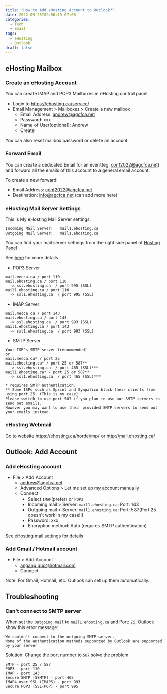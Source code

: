 ```yaml
---
title: "How to Add eHosting Account to Outlook?"
date: 2022-09-25T09:56:19-07:00
categories:
  - Tech
  - Email
tags:
  - eHosting
  - Outlook
draft: false
---
```


## eHosting Mailbox

### Create an eHosting Account
You can create IMAP and POP3 Mailboxes in eHosting control panel.

* Login to https://ehosting.ca/service/
* Email Management > Mailboxes > Create a new mailbox
    * Email Address: andrew@agcfca.net
    * Password: xxx
    * Name of User(optional): Andrew
    * Create

You can also reset mailbox password or delete an account

### Forward Email
You can create a dedicated Email for an event(eg. conf2022@agcfca.net) and 
forward all the emails of this account to a general email account.

To create a new forward:
* Email Address: conf2022@agcfca.net
* Destination: info@agcfca.net (can add more here)

### eHosting Mail Server Settings
This is My eHosting Mail Server settings:
```
Incoming Mail Server:	mail1.ehosting.ca
Outgoing Mail Server:	mail1.ehosting.ca
```
You can find your mail server settings from the right side panel of [Hosting Panel](https://ehosting.ca/service/)

See [here](https://ehosting.ca/customerService/settings.php?settings=mail) for more details

* POP3 Server
```
mail.mecca.ca / port 110
mail.ehosting.ca / port 110
  -> ssl.ehosting.ca  / port 995 (SSL)
mail1.ehosting.ca / port 110
  -> ssl1.ehosting.ca  / port 995 (SSL)
```
* IMAP Server
```
mail.mecca.ca / port 143
mail.ehosting.ca / port 143
  -> ssl.ehosting.ca  / port 993 (SSL)
mail1.ehosting.ca / port 143
  -> ssl1.ehosting.ca  / port 993 (SSL)
```
* SMTP Server
```
Your ISP's SMTP server (recommended)
or  
mail.mecca.ca* / port 25
mail.ehosting.ca* / port 25 or 587**
  -> ssl.ehosting.ca  / port 465 (SSL)***
mail1.ehosting.ca* / port 25 or 587**
  -> ssl1.ehosting.ca  / port 465 (SSL)***

* requires SMTP authentication.
** Some ISPs such as Sprint and Sympatico block their clients from using port 25. (This is my case)
Please switch to use port 587 if you plan to use our SMTP servers to send out emails. 
However you may want to use their provided SMTP servers to send out your emails instead.
```

### eHosting Webmail
Go to website https://ehosting.ca/horde/imp/ or http://mail.ehosting.ca/

## Outlook: Add Account
### Add eHosting account
* File > Add Account
  * andrew@agcfca.net
  * Advanced Options > Let me set up my account manually
  * Connect
    * Select `IMAP`(prefer) or `POP3`
    * Incoming mail > Server: `mail1.ehosting.ca`; Port: 143
    * Outgoing mail > Server: `mail1.ehosting.ca`; Port: 587(Port 25 doesn't work in my case!!)
    * Password: xxx
    * Encryption method: Auto (requires SMTP authentication)

See [eHosting mail settings](https://ehosting.ca/customerService/settings.php?settings=mail) for details

### Add Gmail / Hotmail account
* File > Add Account
  * angang.guo@hotmail.com
  * Connect 

Note: For Gmail, Hotmail, etc. Outlook can set up them automatically.


## Troubleshooting

### Can't connect to SMTP server
When set the `Outgoing mail` to `mail1.ehosting.ca` and Port: `25`, Outlook show this error message:
```
We couldn't connect to the outgoing SMTP server. 
None of the authentication methods supported by Outlook are supported by your server
```

Solution: Change the port number to `587` solve the problem.
```
SMTP - port 25 / 587
POP3 - port 110
IMAP - port 143
Secure SMTP (SSMTP) - port 465
IMAP4 over SSL (IMAPS) - port 993
Secure POP3 (SSL-POP) - port 995
```

